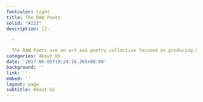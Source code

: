 ```yaml
---
fontcolor: light
title: The RAW Poets
solid: "#222"
description: |2-

  —

  The RAW Poets are an art and poetry collective focused on producing original content and media. Through spoken word, art, workshops, and live events, The RAW Poets re-imagine the distinction between artist and patron by creating art you can both interact with, and become a part of. Established in New York City in 2010, the Rebellious Assertive Writers have now expanded their purpose to Atlanta, Chicago, and the District of Colombia.
categories: About Us
date: '2017-06-05T19:24:16.365+00:00'
background: ''
link: ''
embed: ''
layout: page
subtitle: About Us
---
```

